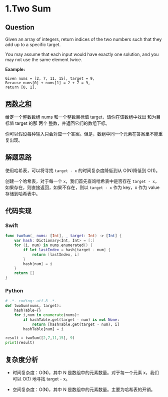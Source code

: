 # 1.Two Sum
## Question

Given an array of integers, return indices of the two numbers such that they add up to a specific target.

You may assume that each input would have exactly one solution, and you may not use the same element twice.

**Example:**

```
Given nums = [2, 7, 11, 15], target = 9,
Because nums[0] + nums[1] = 2 + 7 = 9,
return [0, 1].
```

## [两数之和](https://leetcode-cn.com/problems/two-sum/)

给定一个整数数组 nums 和一个整数目标值 target，请你在该数组中找出 和为目标值 target  的那 两个 整数，并返回它们的数组下标。

你可以假设每种输入只会对应一个答案。但是，数组中同一个元素在答案里不能重复出现。

## 解题思路

使用哈希表，可以将寻找 `target - x` 的时间复杂度降低到从 O(N)降低到 O(1)。

创建一个哈希表，对于每一个 `x`，我们首先查询哈希表中是否存在 `target - x`，如果存在，则直接返回，如果不存在，则以  `target - x` 作为 key，x 作为 value 存储到哈希表中。

## 代码实现

### Swift

```swift
func twoSum(_ nums: [Int], _ target: Int) -> [Int] {
    var hash: Dictionary<Int, Int> = [:]
    for (i, num) in nums.enumerated() {
        if let lastIndex = hash[target - num] {
            return [lastIndex, i]
        }
        hash[num] = i
    }
    return []
}
```

### Python

```python
# -*- coding: utf-8 -*-
def twoSum(nums, target):
    hashTable={}
    for i,num in enumerate(nums):
        if hashTable.get(target - num) is not None:
            return [hashTable.get(target - num), i]
        hashTable[num] = i

result = twoSum([2,7,11,15], 9)
print(result)
```

## 复杂度分析

- 时间复杂度：O(N)，其中 N 是数组中的元素数量。对于每一个元素 x，我们可以 O(1) 地寻找 target - x。

- 空间复杂度：O(N)，其中 N 是数组中的元素数量。主要为哈希表的开销。
